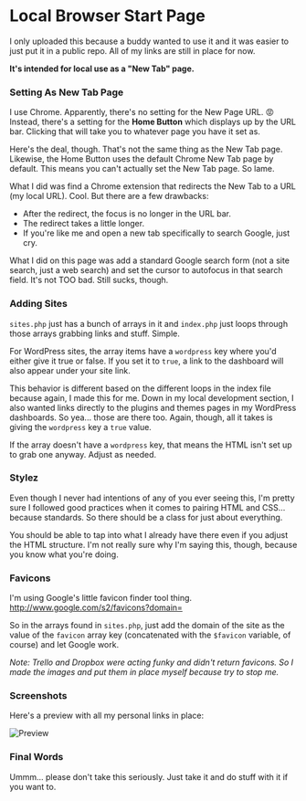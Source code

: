# Local Browser Start Page

I only uploaded this because a buddy wanted to use it and it was easier to just put it in a public repo. All of my links are still in place for now.

**It's intended for local use as a "New Tab" page.**

### Setting As New Tab Page

I use Chrome. Apparently, there's no setting for the New Page URL. :rage: Instead, there's a setting for the **Home Button** which displays up by the URL bar. Clicking that will take you to whatever page you have it set as.

Here's the deal, though. That's not the same thing as the New Tab page. Likewise, the Home Button uses the default Chrome New Tab page by default. This means you can't actually set the New Tab page. So lame.

What I did was find a Chrome extension that redirects the New Tab to a URL (my local URL). Cool. But there are a few drawbacks:

* After the redirect, the focus is no longer in the URL bar.
* The redirect takes a little longer.
* If you're like me and open a new tab specifically to search Google, just cry.

What I did on this page was add a standard Google search form (not a site search, just a web search) and set the cursor to autofocus in that search field. It's not TOO bad. Still sucks, though.

### Adding Sites

`sites.php` just has a bunch of arrays in it and `index.php` just loops through those arrays grabbing links and stuff. Simple.

For WordPress sites, the array items have a `wordpress` key where you'd either give it true or false. If you set it to `true`, a link to the dashboard will also appear under your site link.

This behavior is different based on the different loops in the index file because again, I made this for me. Down in my local development section, I also wanted links directly to the plugins and themes pages in my WordPress dashboards. So yea... those are there too. Again, though, all it takes is giving the `wordpress` key a `true` value.

If the array doesn't have a `wordpress` key, that means the HTML isn't set up to grab one anyway. Adjust as needed.

### Stylez

Even though I never had intentions of any of you ever seeing this, I'm pretty sure I followed good practices when it comes to pairing HTML and CSS... because standards. So there should be a class for just about everything.

You should be able to tap into what I already have there even if you adjust the HTML structure. I'm not really sure why I'm saying this, though, because you know what you're doing.

### Favicons

I'm using Google's little favicon finder tool thing. http://www.google.com/s2/favicons?domain=

So in the arrays found in `sites.php`, just add the domain of the site as the value of the `favicon` array key (concatenated with the `$favicon` variable, of course) and let Google work.

_Note: Trello and Dropbox were acting funky and didn't return favicons. So I made the images and put them in place myself because try to stop me._

### Screenshots

Here's a preview with all my personal links in place:

![Preview](http://dl.dropboxusercontent.com/s/rm4fs64qff6sggp/2015-04-24%20at%2011.42%20PM.png)

### Final Words

Ummm... please don't take this seriously. Just take it and do stuff with it if you want to.
